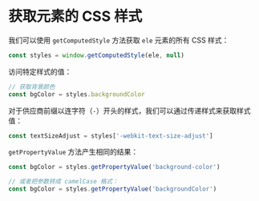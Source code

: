 # 获取元素的 CSS 样式

我们可以使用 `getComputedStyle` 方法获取 `ele` 元素的所有 CSS 样式：

```js
const styles = window.getComputedStyle(ele, null)
```

访问特定样式的值：

```js
// 获取背景颜色
const bgColor = styles.backgroundColor
```

对于供应商前缀以连字符（`-`）开头的样式，我们可以通过传递样式来获取样式值：

```js
const textSizeAdjust = styles['-webkit-text-size-adjust']
```

`getPropertyValue` 方法产生相同的结果：

```js
const bgColor = styles.getPropertyValue('background-color')

// 或者把参数转成 camelCase 格式：
const bgColor = styles.getPropertyValue('backgroundColor')
```
